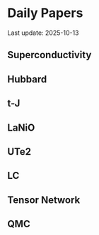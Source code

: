 # Daily Papers
Last update: 2025-10-13

## Superconductivity
## Hubbard
## t-J
## LaNiO
## UTe2
## LC
## Tensor Network
## QMC
